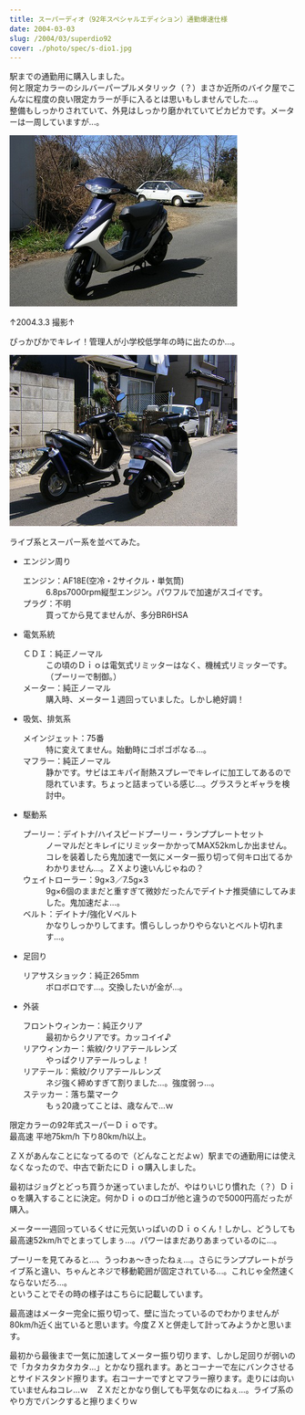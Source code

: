 ```yaml
---
title: スーパーディオ（92年スペシャルエディション）通勤爆速仕様
date: 2004-03-03
slug: /2004/03/superdio92
cover: ./photo/spec/s-dio1.jpg
---
```



<p class="sentence spacing10">駅までの通勤用に購入しました。<br>
何と限定カラーのシルバーパープルメタリック（？）まさか近所のバイク屋でこんなに程度の良い限定カラーが手に入るとは思いもしませんでした...。<br>
整備もしっかりされていて、外見はしっかり磨かれていてピカピカです。メーターは一周していますが...。</p>
<div class="center spacing"><img class="img-fluid" src="./photo/spec/s-dio1.jpg" alt=""></div>
<p class="sentence">↑2004.3.3 撮影↑</p>
<p class="sentence spacing10">ぴっかぴかでキレイ！管理人が小学校低学年の時に出たのか...。</p>
<div class="center spacing"><img class="img-fluid" src="./photo/spec/s-dio2.jpg" alt=""></div>
<p class="sentence">ライブ系とスーパー系を並べてみた。</p>

<ul>
<li class="large">エンジン周り
	<dl class="descriptions">
	<dt>エンジン：AF18E(空冷・2サイクル・単気筒)</dt>
	<dd class="spacing10">6.8ps7000rpm縦型エンジン。パワフルで加速がスゴイです。</dd>
	<dt>プラグ：不明</dt>
	<dd class="spacing10">買ってから見てませんが、多分BR6HSA</dd>
	</dl>
</li>
<li class="large">電気系統
	<dl class="descriptions">
	<dt>ＣＤＩ：純正ノーマル</dt>
	<dd class="spacing10">この頃のＤｉｏは電気式リミッターはなく、機械式リミッターです。（プーリーで制御。）</dd>
	<dt>メーター：純正ノーマル</dt>
	<dd class="spacing10">購入時、メーター１週回っていました。しかし絶好調！</dd>
	</dl>
</li>
<li class="large">吸気、排気系
	<dl class="descriptions">
	<dt>メインジェット：75番</dt>
	<dd class="spacing10">特に変えてません。始動時にゴポゴポなる...。</dd>
	<dt>マフラー：純正ノーマル</dt>
	<dd class="spacing10">静かです。サビはエキパイ耐熱スプレーでキレイに加工してあるので隠れています。ちょっと詰まっている感じ...。グラスラとギャラを検討中。</dd>
	</dl>
</li>
<li class="large">駆動系
	<dl class="descriptions">
	<dt>プーリー：デイトナ/ハイスピードプーリー・ランププレートセット</dt>
	<dd class="spacing10">ノーマルだとキレイにリミッターかかってMAX52kmしか出ません。コレを装着したら鬼加速で一気にメーター振り切って何キロ出てるかわかりません...。ＺＸより速いんじゃねの？</dd>
	<dt>ウェイトローラー：9g×3／7.5g×3</dt>
	<dd class="spacing10">9g×6個のままだと重すぎて微妙だったんでデイトナ推奨値にしてみました。鬼加速だよ...。</dd>
	<dt>ベルト：デイトナ/強化Ｖベルト</dt>
	<dd class="spacing10">かなりしっかりしてます。慣らししっかりやらないとベルト切れます...。</dd>
	</dl>
</li>
<li class="large">足回り
	<dl class="descriptions">
	<dt>リアサスショック：純正265mm</dt>
	<dd class="spacing10">ボロボロです...。交換したいが金が...。</dd>
	</dl>
</li>
<li class="large">外装
	<dl class="descriptions">
	<dt>フロントウィンカー：純正クリア</dt>
	<dd class="spacing10">最初からクリアです。カッコイイ♪</dd>
	<dt>リアウィンカー：紫紋/クリアテールレンズ</dt>
	<dd class="spacing10">やっぱクリアテールっしょ！</dd>
	<dt>リアテール：紫紋/クリアテールレンズ</dt>
	<dd class="spacing10">ネジ強く締めすぎて割りました...。強度弱っ...。</dd>
	<dt>ステッカー：落ち葉マーク</dt>
	<dd class="spacing10">もぅ20歳ってことは、歳なんで...ｗ</dd>
	</dl>
</li>
</ul>

<p class="sentence">限定カラーの92年式スーパーＤｉｏです。<br>最高速 平地75km/h 下り80km/h以上。</p>
<p class="sentence">ＺＸがあんなことになってるので（どんなことだよｗ）駅までの通勤用には使えなくなったので、中古で新たにＤｉｏ購入しました。</p>
<p class="sentence">最初はジョグとどっち買うか迷っていましたが、やはりいじり慣れた（？）Ｄｉｏを購入することに決定。何かＤｉｏのロゴが他と違うので5000円高だったが購入。</p>
<p class="sentence">メーター一週回っているくせに元気いっぱいのＤｉｏくん！しかし、どうしても最高速52km/hでとまってしまぅ...。パワーはまだありあまっているのに...。</p>
<p class="sentence">プーリーを見てみると...、うっわぁ～きったねぇ...。さらにランププレートがライブ系と違い、ちゃんとネジで移動範囲が固定されている...。これじゃ全然速くならないだろ...。<br>ということでその時の様子はこちらに記載しています。</p>
<p class="sentence">最高速はメーター完全に振り切って、壁に当たっているのでわかりませんが80km/h近く出ていると思います。今度ＺＸと併走して計ってみようかと思います。</p>
<p class="sentence">最初から最後まで一気に加速してメーター振り切ります、しかし足回りが弱いので「カタカタカタカタ...」とかなり揺れます。あとコーナーで左にバンクさせるとサイドスタンド擦ります。右コーナーですとマフラー擦ります。走りには向いていませんねコレ...ｗ　ＺＸだとかなり倒しても平気なのにねぇ...。ライブ系のやり方でバンクすると擦りまくりｗ</p>
